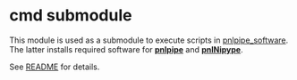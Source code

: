 # cmd submodule

This module is used as a submodule to execute scripts in [pnlpipe_software](https://github.com/pnlbwh/pnlpipe_software).  
The latter installs required software for [**pnlpipe**](https://github.com/pnlbwh/pnlpipe) and [**pnlNipype**](https://github.com/pnlbwh/pnlNipype).

See [README](https://github.com/pnlbwh/pnlpipe_software/master/README.md) for details.

